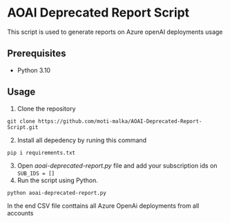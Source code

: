 # AOAI Deprecated Report Script

This script is used to generate reports on Azure openAI deployments usage

## Prerequisites

- Python 3.10

## Usage

1. Clone the repository 
``` 
git clone https://github.com/moti-malka/AOAI-Deprecated-Report-Script.git
```
2. Install all depedency by runing this command 
```
pip i requirements.txt
```
3. Open *aoai-deprecated-report.py* file and add your subscription ids on ```SUB_IDS = []```
3. Run the script using Python.

```bash
python aoai-deprecated-report.py
```
In the end CSV file conttains all Azure OpenAi deployments from all accounts
